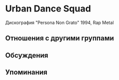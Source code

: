 # Urban Dance Squad

Дискография
"Persona Non Grato" 1994, Rap Metal

## Отношения с другими группами


## Обсуждения


## Упоминания


